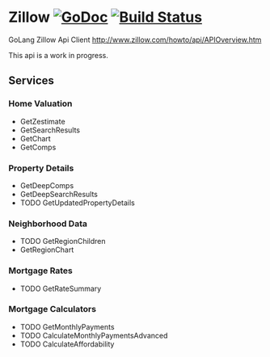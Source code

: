 # Zillow [![GoDoc](https://godoc.org/github.com/jmank88/zillow?status.svg)](https://godoc.org/github.com/jmank88/zillow) [![Build Status](https://travis-ci.org/jmank88/zillow.svg)](https://travis-ci.org/jmank88/zillow)
GoLang Zillow Api Client
http://www.zillow.com/howto/api/APIOverview.htm

This api is a work in progress.

## Services
### Home Valuation
- GetZestimate
- GetSearchResults
- GetChart
- GetComps

### Property Details
- GetDeepComps
- GetDeepSearchResults
- TODO GetUpdatedPropertyDetails

### Neighborhood Data
- TODO GetRegionChildren
- GetRegionChart

### Mortgage Rates
- TODO GetRateSummary

### Mortgage Calculators
- TODO GetMonthlyPayments
- TODO CalculateMonthlyPaymentsAdvanced
- TODO CalculateAffordability
